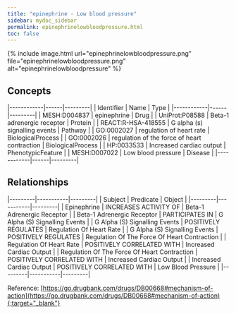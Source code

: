 ```yaml
---
title: "epinephrine - Low blood pressure"
sidebar: mydoc_sidebar
permalink: epinephrinelowbloodpressure.html
toc: false 
---
```


{% include image.html url="epinephrinelowbloodpressure.png" file="epinephrinelowbloodpressure.png" alt="epinephrinelowbloodpressure" %}

## Concepts

|------------|------|---------|
| Identifier | Name | Type    |
|------------|------|---------|
| MESH:D004837 | epinephrine | Drug |
| UniProt:P08588 | Beta-1 adrenergic receptor | Protein |
| REACT:R-HSA-418555﻿ | G alpha (s) signalling events | Pathway |
| GO:0002027 | regulation of heart rate | BiologicalProcess |
| GO:0002026 | regulation of the force of heart contraction | BiologicalProcess |
| HP:0033533 | Increased cardiac output | PhenotypicFeature |
| MESH:D007022 | Low blood pressure | Disease |
|------------|------|---------|

## Relationships

|---------|-----------|---------|
| Subject | Predicate | Object  |
|---------|-----------|---------|
| Epinephrine | INCREASES ACTIVITY OF | Beta-1 Adrenergic Receptor |
| Beta-1 Adrenergic Receptor | PARTICIPATES IN | G Alpha (S) Signalling Events |
| G Alpha (S) Signalling Events | POSITIVELY REGULATES | Regulation Of Heart Rate |
| G Alpha (S) Signalling Events | POSITIVELY REGULATES | Regulation Of The Force Of Heart Contraction |
| Regulation Of Heart Rate | POSITIVELY CORRELATED WITH | Increased Cardiac Output |
| Regulation Of The Force Of Heart Contraction | POSITIVELY CORRELATED WITH | Increased Cardiac Output |
| Increased Cardiac Output | POSITIVELY CORRELATED WITH | Low Blood Pressure |
|---------|-----------|---------|

Reference: [https://go.drugbank.com/drugs/DB00668#mechanism-of-action](https://go.drugbank.com/drugs/DB00668#mechanism-of-action){:target="_blank"}
